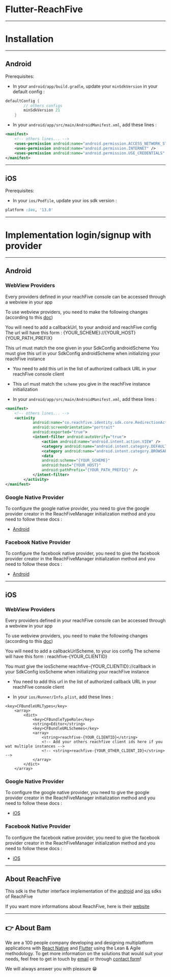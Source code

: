 # Flutter-ReachFive

---

# Installation

---

## Android

Prerequisites:

- In your `android/app/build.gradle`, update your `minSdkVersion` in your default config :

```gradle
defaultConfig {
        // others configs
        minSdkVersion 21
    }
```

- In your `android/app/src/main/AndroidManifest.xml`, add these lines :

```xml
<manifest>
    <!-- others lines... -->
    <uses-permission android:name="android.permission.ACCESS_NETWORK_STATE"/>
    <uses-permission android:name="android.permission.INTERNET" />
    <uses-permission android:name="android.permission.USE_CREDENTIALS" />
</manifest>
```

---

## iOS

Prerequisites:

- In your `ios/Podfile`, update your ios sdk version :

```rb
platform :ios, '13.0'
```

---

# Implementation login/signup with provider

---

## Android

### WebView Providers

Every providers defined in your reachFive console can be accessed through a webview in your app

To use webview providers, you need to make the following changes (according to this [doc](https://developer.reachfive.com/sdk-android/8.0.1/guides/web-based-flows.html))

You will need to add a callbackUrl, to your android and reachFive config
The url will have this form : {YOUR_SCHEME}://{YOUR_HOST}{YOUR_PATH_PREFIX}

This url must match the one given in your SdkConfig androidScheme
You must give this url in your SdkConfig androidScheme when initializing your reachFive instance

- You need to add this url in the list of authorized callback URL in your reachFive console client

- This url must match the `scheme` you give in the reachFive instance initialization

- In your `android/app/src/main/AndroidManifest.xml`, add these lines :

```xml
<manifest>
    <!-- others lines... -->
    <activity
            android:name="co.reachfive.identity.sdk.core.RedirectionActivity"
            android:screenOrientation="portrait"
            android:exported="true">
            <intent-filter android:autoVerify="true">
                <action android:name="android.intent.action.VIEW" />
                <category android:name="android.intent.category.DEFAULT" />
                <category android:name="android.intent.category.BROWSABLE" />
                <data
                android:scheme="{YOUR_SCHEME}"
                android:host="{YOUR_HOST}"
                android:pathPrefix="{YOUR_PATH_PREFIX}" />
            </intent-filter>
        </activity>
</manifest>
```

### Google Native Provider

To configure the google native provider, you need to give the google provider creator in the ReachFiveManager initialization method and you need to follow these docs :

- [Android](https://developer.reachfive.com/sdk-android/8.0.1/index.html#configure-google-native-provider)

### Facebook Native Provider

To configure the facebook native provider, you need to give the facebook provider creator in the ReachFiveManager initialization method and you need to follow these docs :

- [Android](https://developer.reachfive.com/sdk-android/8.0.1/index.html#facebook-native-provider)

---

## iOS

### WebView Providers

Every providers defined in your reachFive console can be accessed through a webview in your app

To use webview providers, you need to make the following changes (according to this [doc](https://developer.reachfive.com/sdk-ios/index.html#sdk-webview))

You will need to add a callbackUrlScheme, to your ios config
The scheme will have this form : reachfive-{YOUR_CLIENTID}

You must give the iosScheme reachfive-{YOUR_CLIENTID}://callback in your SdkConfig iosScheme when initializing your reachFive instance

- You need to add this url in the list of authorized callback URL in your reachFive console client

- In your `ios/Runner/Info.plist`, add these lines :

```plist
<key>CFBundleURLTypes</key>
	<array>
		<dict>
			<key>CFBundleTypeRole</key>
			<string>Editor</string>
			<key>CFBundleURLSchemes</key>
			<array>
				<string>reachfive-{YOUR_CLIENTID}</string>
                <!-- Add your others reachfive client ids here if you wat multiple instances -->
				<!-- <string>reachfive-{YOUR_OTHER_CLIENT_ID}</string> -->
			</array>
		</dict>
	</array>
```

### Google Native Provider

To configure the google native provider, you need to give the google provider creator in the ReachFiveManager initialization method and you need to follow these docs :

- [iOS](https://developer.reachfive.com/sdk-ios/index.html#google-native-provider)

### Facebook Native Provider

To configure the facebook native provider, you need to give the facebook provider creator in the ReachFiveManager initialization method and you need to follow these docs :

- [iOS](https://developer.reachfive.com/sdk-ios/index.html#facebook-native-provider)

---

## About ReachFive

This sdk is the flutter interface implementation of the [android](https://github.com/ReachFive/identity-android-sdk) and [ios](https://github.com/ReachFive/identity-ios-sdk) sdks of ReachFive

If you want more informations about ReachFive, here is their [website](https://www.reachfive.com/)

---

## 👉 About Bam

We are a 100 people company developing and designing multiplatform applications with [React Native](https://www.bam.tech/expertise/react-native) and [Flutter](https://www.bam.tech/expertise/flutter) using the Lean & Agile methodology. To get more information on the solutions that would suit your needs, feel free to get in touch by [email](mailto://contact@bam.tech) or through [contact form](https://www.bam.tech/contact)!

We will always answer you with pleasure 😁
